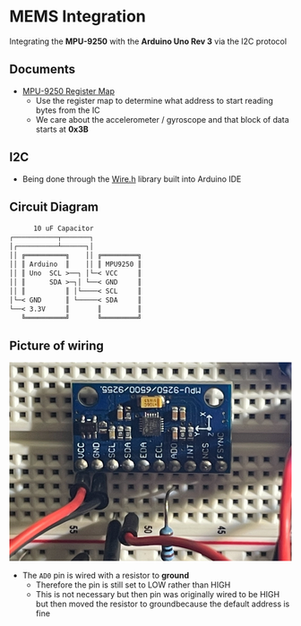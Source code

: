 # MEMS Integration

Integrating the **MPU-9250** with the **Arduino Uno Rev 3** via the I2C protocol

## Documents

- [MPU-9250 Register Map](https://invensense.tdk.com/wp-content/uploads/2015/02/RM-MPU-9250A-00-v1.6.pdf)
    - Use the register map to determine what address to start reading bytes from the IC
    - We care about the accelerometer / gyroscope and that block of data starts at __0x3B__

## I2C

- Being done through the [Wire.h](https://www.arduino.cc/reference/en/language/functions/communication/wire/) library built into Arduino IDE

## Circuit Diagram


```
      10 uF Capacitor
┌───────────┬───────┐
│┌──────────┴──────┐│
││ ╔══════════╗    ││ ╔═════════╗
││ ║ Arduino  ║    ││ ║ MPU9250 ║
││ ║ Uno  SCL >──┐ │└─< VCC     ║
││ ║      SDA >─┐│ └──< GND     ║
││ ║          ║ │└────< SCL     ║
│└─< GND      ║ └─────< SDA     ║
└──< 3.3V     ║       ║         ║
   ╚══════════╝       ╚═════════╝
```

## Picture of wiring
![Picture of wiring MPU](assets/wiring-photo.png)
- The `AD0` pin is wired with a resistor to **ground**
    - Therefore the pin is still set to LOW rather than HIGH
    - This is not necessary but then pin was originally wired to be HIGH but then moved the resistor to groundbecause the default address is fine